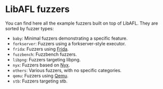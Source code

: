 # LibAFL fuzzers

You can find here all the example fuzzers built on top of LibAFL.
They are sorted by fuzzer types:

- `baby`: Minimal fuzzers demonstrating a specific feature.
- `forkserver`: Fuzzers using a forkserver-style executor.
- `frida`: Fuzzers using [Frida](../libafl_frida).
- `fuzzbench`: Fuzzbench fuzzers.
- `libpng`: Fuzzers targeting libpng.
- `nyx`: Fuzzers based on [Nyx](../libafl_nyx).
- `others`: Various fuzzers, with no specific categories.
- `qemu`: Fuzzers using [Qemu](../libafl_qemu).
- `stb`: Fuzzers targeting stb.